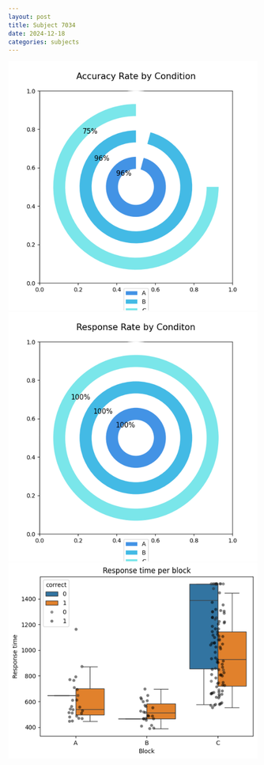 ```yaml
---
layout: post
title: Subject 7034
date: 2024-12-18
categories: subjects
---
```


![](data/7034/run-1/7034_accuracy_rate.png)
![](data/7034/run-1/7034_response_rate.png)
![](data/7034/run-1/7034_rt.png)
